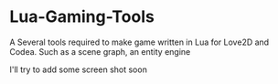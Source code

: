 # Lua-Gaming-Tools
A Several tools required to make game written in Lua for Love2D and Codea.
Such as a scene graph, an entity engine

I'll try to add some screen shot soon

